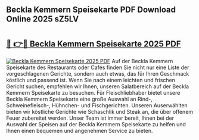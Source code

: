 ## Beckla Kemmern Speisekarte PDF Download Online 2025 sZ5LV

# <h2><a href="http://gc9m6n9.nevu.top/?p=Beckla+Kemmern+Speisekarte">🔗 👉🔴 Beckla Kemmern Speisekarte 2025 PDF</a></h2>

[![Beckla Kemmern Speisekarte 2025 PDF](https://i.imgur.com/dBaPXMq.png)](http://gc9m6n9.nevu.top/?p=Beckla+Kemmern+Speisekarte)
Auf der Beckla Kemmern Speisekarte des Restaurants oder Cafés finden Sie nicht nur eine Liste der vorgeschlagenen Gerichte, sondern auch etwas, das für Ihren Geschmack köstlich und passend ist. Wenn Sie nach einem leichten und frischen Gericht suchen, empfehlen wir Ihnen, unseren Salatbereich auf der Beckla Kemmern Speisekarte zu besuchen. Für Fleischliebhaber bietet unsere Beckla Kemmern Speisekarte eine große Auswahl an Rind-, Schweinefleisch-, Hühnchen- und Fischgerichten. Unseren Auserwählten bieten wir köstliche Gerichte wie Schaschlik und Steak an, die über offenem Feuer zubereitet werden. Unser Team ist immer bereit, Ihnen bei der Auswahl der Speisen auf der Beckla Kemmern Speisekarte zu helfen und Ihnen einen bequemen und angenehmen Service zu bieten.
